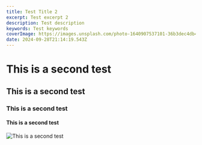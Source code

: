 ```yaml
---
title: Test Title 2
excerpt: Test excerpt 2
description: Test description
keywords: Test keywords
coverImage: https://images.unsplash.com/photo-1640907537101-36b3dec4db41?q=80&w=3270&auto=format&fit=crop&ixlib=rb-4.0.3&ixid=M3wxMjA3fDB8MHxwaG90by1wYWdlfHx8fGVufDB8fHx8fA%3D%3D
date: 2024-09-28T21:14:19.543Z
---
```


# This is a second test

## This is a second test

### This is a second test

#### This is a second test

![This is a second test](https://picsum.photos/200/300)

